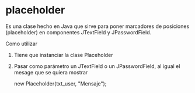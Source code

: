 # placeholder
Es una clase hecho en Java que sirve para poner marcadores de posiciones (placeholder) en componentes JTextField y JPasswordField.

Como utilizar
 1) Tiene que instanciar la clase Placeholder
 2) Pasar como parámetro un JTextField o un JPasswordField, al igual el mesage que se quiera mostrar
 
    new Placeholder(txt_user, "Mensaje");
 
